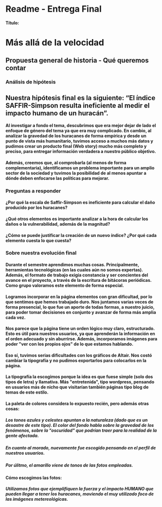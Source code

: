 # Readme - Entrega Final 

#### Título:
# Más allá de la velocidad

## Propuesta general de historia - Qué queremos contar

### Análisis de hipótesis
## Nuestra hipótesis final es la siguiente: “El índice SAFFIR-Simpson resulta ineficiente al medir el impacto humano de un huracán”.

#### Al investigar a fondo el tema, descubrimos que era mejor dejar de lado el enfoque de género del tema  ya que era muy complicado. En cambio, al analizar la gravedad de los huracanes de forma empírica y desde un punto de vista más humanitario, tuvimos acceso a muchos más datos y pudimos crear un producto final (Web story) mucho más completo y preciso, para entregar información verdadera a nuestro público objetivo. 

#### Además, creemos que, al comprobarla (al menos de forma complementaria), identificamos un problema importante para un amplio sector de la sociedad y tuvimos la posibilidad de al menos apuntar a dónde deben enfocarse las políticas para mejorar. 

### Preguntas a responder
#### ¿Por qué la escala de Saffir-Simpson es ineficiente para calcular el daño producido por los huracanes?
#### ¿Qué otros elementos es importante analizar a la hora de calcular los daños o la vulnerabilidad, además de la magnitud? 
#### ¿Cómo se puede justificar la creación de un nuevo índice? ¿Por qué cada elemento cuesta lo que cuesta? 

### Sobre nuestra evolución final
#### Durante el semestre aprendimos muchas cosas. Principalmente, herramientas tecnológicas (en las cuales aún no somos expertas). Además, el formato de trabajo exigía constancia y ser concientes del avance en el proyecto, a través de la escritura de bitácoras periódicas. Como grupo valoramos este elemento de forma especial. 
#### Logramos incorporar en la página elementos con gran dificultad, por lo que sentimos que hemos trabajado duro. Nos juntamos varias veces de forma presencial, lo que fue un aporte de todas formas, a nuestro juicio, para poder tomar decisiones en conjunto y avanzar de forma más amplia cada vez. 
#### Nos parece que la página tiene un orden lógico muy claro, estructurado. Esto es útil para nuestros usuarios, ya que aprenderán la información en el orden adecuado y sin aburrirse. Además, incorporamos imágenes para poder "ver con los propios ojos" de lo que estamos hablando. 

#### Eso sí, tuvimos serias dificultades con los gráficos de Altair. Nos costó cambiar la tipografía y no pudimos exportarlos para colocarlos en la página. 

#### La tipografía la escogimos porque la idea es que fuese simple (solo dos tipos de letra) y llamativa. Más "entretenida", tipo wordpress, pensando en usuarios más de nicho que visitarían también páginas tipo blog de temas de este estilo. 
#### La paleta de colores considera lo expuesto recién, pero además otras cosas:
##### Los tonos azules y celestes apuntan a la naturaleza (dado que es un desastre de este tipo). El color del fondo habla sobre la gravedad de los fenómenos, sobre la "oscuridad" que podrían traer para la realidad de la gente afectada. 
##### En cuanto al morado, nuevamente fue escogido pensando en el perfil de nuestros usuarios. 
##### Por úlitmo, el amarillo viene de tonos de las fotos empleadas. 

#### Cómo escogimos las fotos:
##### Utilizamos fotos que ejemplifiquen la fuerza y el impacto HUMANO que pueden llegar a tener los huracanes, moviendo el muy utilizado foco de las imágenes metereológicas. 
